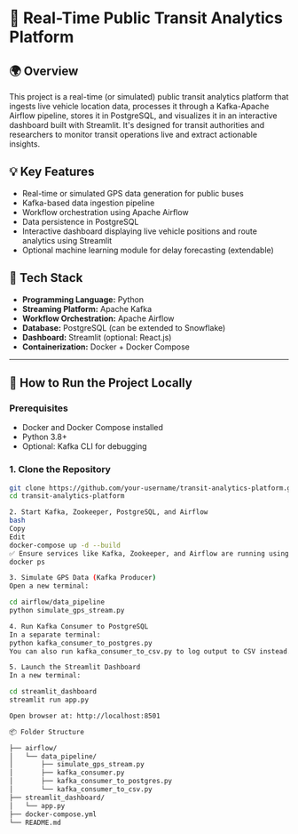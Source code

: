 # 🚦 Real-Time Public Transit Analytics Platform

## 🌍 Overview
This project is a real-time (or simulated) public transit analytics platform that ingests live vehicle location data, processes it through a Kafka-Apache Airflow pipeline, stores it in PostgreSQL, and visualizes it in an interactive dashboard built with Streamlit. It's designed for transit authorities and researchers to monitor transit operations live and extract actionable insights.

## 💡 Key Features
- Real-time or simulated GPS data generation for public buses
- Kafka-based data ingestion pipeline
- Workflow orchestration using Apache Airflow
- Data persistence in PostgreSQL
- Interactive dashboard displaying live vehicle positions and route analytics using Streamlit
- Optional machine learning module for delay forecasting (extendable)

## 🧱 Tech Stack
- **Programming Language:** Python
- **Streaming Platform:** Apache Kafka
- **Workflow Orchestration:** Apache Airflow
- **Database:** PostgreSQL (can be extended to Snowflake)
- **Dashboard:** Streamlit (optional: React.js)
- **Containerization:** Docker + Docker Compose

---

## 🚀 How to Run the Project Locally

### Prerequisites
- Docker and Docker Compose installed
- Python 3.8+
- Optional: Kafka CLI for debugging

### 1. Clone the Repository
```bash
git clone https://github.com/your-username/transit-analytics-platform.git
cd transit-analytics-platform

2. Start Kafka, Zookeeper, PostgreSQL, and Airflow
bash
Copy
Edit
docker-compose up -d --build
✅ Ensure services like Kafka, Zookeeper, and Airflow are running using:
docker ps

3. Simulate GPS Data (Kafka Producer)
Open a new terminal:

cd airflow/data_pipeline
python simulate_gps_stream.py

4. Run Kafka Consumer to PostgreSQL
In a separate terminal:
python kafka_consumer_to_postgres.py
You can also run kafka_consumer_to_csv.py to log output to CSV instead.

5. Launch the Streamlit Dashboard
In a new terminal:

cd streamlit_dashboard
streamlit run app.py

Open browser at: http://localhost:8501

📦 Folder Structure

├── airflow/
│   └── data_pipeline/
│       ├── simulate_gps_stream.py
│       ├── kafka_consumer.py
│       ├── kafka_consumer_to_postgres.py
│       └── kafka_consumer_to_csv.py
├── streamlit_dashboard/
│   └── app.py
├── docker-compose.yml
└── README.md
